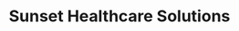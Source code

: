 ---
title: "Sunset Healthcare Solutions"
url: /phoenix/sunset-healthcare-solutions/
shop: Sanitätshaus
---